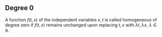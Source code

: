 ## Degree 0
A function $f(t,x)$ of the independent variables $x,t$ is called homogeneous of degree zero if $f(t,x)$ remains unchanged upon replacing $t,x$ with $\lambda t, \lambda x$, $\lambda \in \mathbb{R}$.